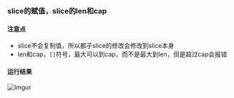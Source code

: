 ### slice的赋值，slice的len和cap

#### 注意点
 - slice不会复制值，所以都子slice的修改会修改到slice本身
 - len和cap，`[]`符号，最大可以到cap，而不是最大到len，但是超过cap会报错

#### 运行结果
![Imgur](https://i.imgur.com/DkY8DI7.png)